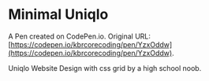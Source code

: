 # Minimal Uniqlo

A Pen created on CodePen.io. Original URL: [https://codepen.io/kbrcorecoding/pen/YzxOddw](https://codepen.io/kbrcorecoding/pen/YzxOddw).

Uniqlo Website Design with css grid by a high school noob.